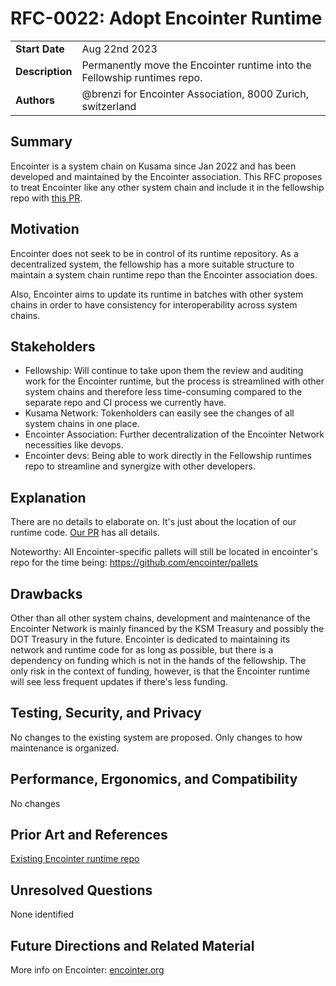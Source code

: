 # RFC-0022: Adopt Encointer Runtime

|                 |                                                                           |
| --------------- |---------------------------------------------------------------------------|
| **Start Date**  | Aug 22nd 2023                                                             |
| **Description** | Permanently move the Encointer runtime into the Fellowship runtimes repo. |
| **Authors**     | @brenzi for Encointer Association, 8000 Zurich, switzerland               |

## Summary

Encointer is a system chain on Kusama since Jan 2022 and has been developed and maintained by the Encointer association. This RFC proposes to treat Encointer like any other system chain and include it in the fellowship repo with [this PR](https://github.com/polkadot-fellows/runtimes/pull/17).

## Motivation

Encointer does not seek to be in control of its runtime repository. As a decentralized system, the fellowship has a more suitable structure to maintain a system chain runtime repo than the Encointer association does.

Also, Encointer aims to update its runtime in batches with other system chains in order to have consistency for interoperability across system chains. 

## Stakeholders

* Fellowship: Will continue to take upon them the review and auditing work for the Encointer runtime, but the process is streamlined with other system chains and therefore less time-consuming compared to the separate repo and CI process we currently have.
* Kusama Network: Tokenholders can easily see the changes of all system chains in one place.
* Encointer Association: Further decentralization of the Encointer Network necessities like devops.
* Encointer devs: Being able to work directly in the Fellowship runtimes repo to streamline and synergize with other developers. 

## Explanation

There are no details to elaborate on. It's just about the location of our runtime code. 
[Our PR](https://github.com/polkadot-fellows/runtimes/pull/17) has all details.

Noteworthy: All Encointer-specific pallets will still be located in encointer's repo for the time being: https://github.com/encointer/pallets 

## Drawbacks

Other than all other system chains, development and maintenance of the Encointer Network is mainly financed by the KSM Treasury and possibly the DOT Treasury in the future. Encointer is dedicated to maintaining its network and runtime code for as long as possible, but there is a dependency on funding which is not in the hands of the fellowship. The only risk in the context of funding, however, is that the Encointer runtime will see less frequent updates if there's less funding. 

## Testing, Security, and Privacy

No changes to the existing system are proposed. Only changes to how maintenance is organized.

## Performance, Ergonomics, and Compatibility

No changes

## Prior Art and References

[Existing Encointer runtime repo](https://github.com/encointer/encointer-parachain/tree/master/polkadot-parachains/encointer-runtime)

## Unresolved Questions

None identified

## Future Directions and Related Material

More info on Encointer: [encointer.org](https://encointer.org)
